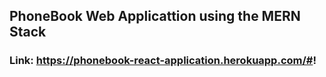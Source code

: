 ## PhoneBook Web Applicattion using the MERN Stack

### Link: https://phonebook-react-application.herokuapp.com/#!
